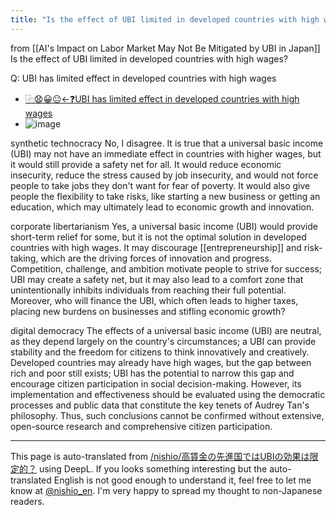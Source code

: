 ```yaml
---
title: "Is the effect of UBI limited in developed countries with high wages?"
---
```


from  [[AI's Impact on Labor Market May Not Be Mitigated by UBI in Japan]]
Is the effect of UBI limited in developed countries with high wages?

Q: UBI has limited effect in developed countries with high wages
- [⿻😧😀😐←❓UBI has limited effect in developed countries with high wages](https://magi-nishio.vercel.app/t/VEMjpu3rsA3QNpXvxIr0)
- ![image](https://gyazo.com/0bb5c07fa031fc65aa8113967bf7b786/thumb/1000)

synthetic technocracy
No, I disagree. It is true that a universal basic income (UBI) may not have an immediate effect in countries with higher wages, but it would still provide a safety net for all. It would reduce economic insecurity, reduce the stress caused by job insecurity, and would not force people to take jobs they don't want for fear of poverty. It would also give people the flexibility to take risks, like starting a new business or getting an education, which may ultimately lead to economic growth and innovation.

corporate libertarianism
Yes, a universal basic income (UBI) would provide short-term relief for some, but it is not the optimal solution in developed countries with high wages. It may discourage [[entrepreneurship]] and risk-taking, which are the driving forces of innovation and progress. Competition, challenge, and ambition motivate people to strive for success; UBI may create a safety net, but it may also lead to a comfort zone that unintentionally inhibits individuals from reaching their full potential. Moreover, who will finance the UBI, which often leads to higher taxes, placing new burdens on businesses and stifling economic growth?

digital democracy
The effects of a universal basic income (UBI) are neutral, as they depend largely on the country's circumstances; a UBI can provide stability and the freedom for citizens to think innovatively and creatively. Developed countries may already have high wages, but the gap between rich and poor still exists; UBI has the potential to narrow this gap and encourage citizen participation in social decision-making. However, its implementation and effectiveness should be evaluated using the democratic processes and public data that constitute the key tenets of Audrey Tan's philosophy. Thus, such conclusions cannot be confirmed without extensive, open-source research and comprehensive citizen participation.

---
This page is auto-translated from [/nishio/高賃金の先進国ではUBIの効果は限定的？](https://scrapbox.io/nishio/高賃金の先進国ではUBIの効果は限定的？) using DeepL. If you looks something interesting but the auto-translated English is not good enough to understand it, feel free to let me know at [@nishio_en](https://twitter.com/nishio_en). I'm very happy to spread my thought to non-Japanese readers.